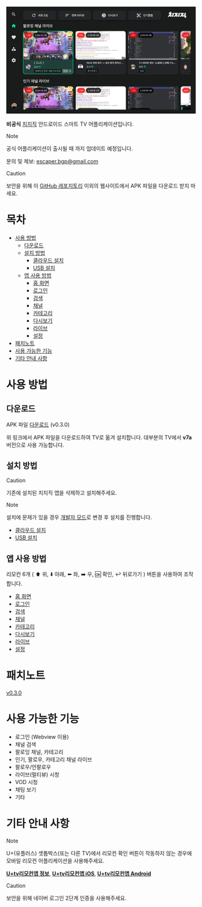 <p align="left">
    <img src="./images/home/01_resize.png" width="800">
</p>

**비공식** [치지직] 안드로이드 스마트 TV 어플리케이션입니다.

> [!NOTE]
> 공식 어플리케이션이 출시될 때 까지 업데이트 예정입니다.
>
> 문의 및 제보: escaper.bgp@gmail.com

> [!CAUTION]
> 보안을 위해 이 [GitHub 레포지토리](<https://github.com/Escaper-Park/unofficial_chzzk_android_tv>) 이외의 웹사이트에서 APK 파일을 다운로드 받지 마세요. 

# 목차
- [사용 방법](#사용-방법)
    - [다운로드](#다운로드)
    - [설치 방법](#설치-방법)
        - [클라우드 설치](docs/INSTALL_CLOUD.md)
        - [USB 설치](docs/INSTALL_USB.md)
    - [앱 사용 방법](#앱-사용-방법)
        - [홈 화면](docs/USAGE_HOME.md)
        - [로그인](docs/USAGE_LOGIN.md)
        - [검색](docs/USAGE_SEARCH.md)
        - [채널](docs/USAGE_CHANNEL.md)
        - [카테고리](docs/USAGE_CATEGORY.md)
        - [다시보기](docs/USAGE_VOD.md)
        - [라이브](docs/USAGE_LIVE.md)
        - [설정](docs/USAGE_SETTINGS.md)
- [패치노트](#패치노트)        
- [사용 가능한 기능](#사용-가능한-기능)
- [기타 안내 사항](#기타-안내-사항)

# 사용 방법
## 다운로드
APK 파일 [다운로드] (v0.3.0)

위 링크에서 APK 파일을 다운로드하여 TV로 옮겨 설치합니다. 대부분의 TV에서 **v7a** 버전으로 사용 가능합니다.  

## 설치 방법
> [!CAUTION]
> 기존에 설치된 치지직 앱을 삭제하고 설치해주세요.

> [!NOTE]
> 설치에 문제가 있을 경우 [개발자 모드](docs/INSTALL_DEVELOPER.md)로 변경 후 설치를 진행합니다.

* [클라우드 설치](docs/INSTALL_CLOUD.md)
* [USB 설치](docs/INSTALL_USB.md)

## 앱 사용 방법

리모컨 6개 ( :arrow_up: 위, :arrow_down: 아래, :arrow_left: 좌, :arrow_right: 우, :ok: 확인, :leftwards_arrow_with_hook: 뒤로가기 ) 버튼을 사용하여 조작합니다.

- [홈 화면](docs/USAGE_HOME.md)
- [로그인](docs/USAGE_LOGIN.md)
- [검색](docs/USAGE_SEARCH.md)
- [채널](docs/USAGE_CHANNEL.md)
- [카테고리](docs/USAGE_CATEGORY.md)
- [다시보기](docs/USAGE_VOD.md)
- [라이브](docs/USAGE_LIVE.md)
- [설정](docs/USAGE_SETTINGS.md)

# 패치노트 
[v0.3.0](docs/CHANGELOG.md)

# 사용 가능한 기능
- 로그인 (Webview 이용)
- 채널 검색
- 팔로잉 채널, 카테고리 
- 인기, 팔로우, 카테고리 채널 라이브
- 팔로우/언팔로우
- 라이브(멀티뷰) 시청
- VOD 시청
- 채팅 보기
- 기타

# 기타 안내 사항
> [!NOTE]
> U+(유플러스) 셋톱박스(또는 다른 TV)에서 리모컨 확인 버튼이 작동하지 않는 경우에 모바일 리모컨 어플리케이션을 사용해주세요. 
>
> [**U+tv리모컨앱 정보**](https://www.lguplus.com/iptv/main-feature/000PPT0036), [**U+tv리모컨앱 iOS**](https://apps.apple.com/kr/app/u-tv-%EB%A6%AC%EB%AA%A8%EC%BB%A8%EC%95%B1/id1637815745), [**U+tv리모컨앱 Android**](https://play.google.com/store/apps/details?id=com.lguplus.remocon&hl=ko&gl=US)


> [!CAUTION]
> 보안을 위해 네이버 로그인 2단계 인증을 사용해주세요.

[다운로드]: https://github.com/Escaper-Park/unofficial_chzzk_android_tv/releases/tag/v0.3.0
[치지직]: https://chzzk.naver.com/